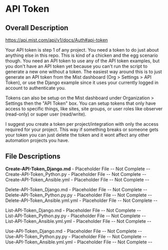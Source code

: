 # API Token #

## Overall Description ##

<https://api.mist.com/api/v1/docs/Auth#api-token>

Your API token is step 1 of any project. You need a token to do just about anything else in this repo. This is kind of a chicken and the egg scenario though. You need an API token to use any of the API token examples, but you don't have an API token yet because you can't run the script to generate a new one without a token. The easiest way around this is to just generate an API token from the Mist dashboard (Org > Settings > API Token), or use the Django example since it uses your currently logged in account to authenticate you. 
  
Tokens can also be setup on the Mist dashboard under Organization > Settings then the "API Token" box. You can setup tokens that only have access to specific things, like sites, site groups, or user roles like observer (read-only) or super user (read/write).  
  
I suggest you create a token per project/integration with only the access required for your project. This way if something breaks or someone gets your token you can just delete the token and it wont affect any other automation projects you have.

## File Descriptions ##

<b>Create-API-Token_Django.md</b> - Placeholder File -- Not Complete --  
Create-API-Token_Python.py - Placeholder File -- Not Complete --  
Create-API-Token_Ansible.yml - Placeholder File -- Not Complete --  

Delete-API-Token_Django.md - Placeholder File -- Not Complete --  
Delete-API-Token_Python.py.py - Placeholder File -- Not Complete --  
Delete-API-Token_Ansible.yml.yml - Placeholder File -- Not Complete --  

List-API-Token_Django.md - Placeholder File -- Not Complete --  
List-API-Token_Python.py.py - Placeholder File -- Not Complete --  
List-API-Token_Ansible.yml.yml - Placeholder File -- Not Complete --  

Use-API-Token_Django.md - Placeholder File -- Not Complete --  
Use-API-Token_Python.py.py - Placeholder File -- Not Complete --  
Use-API-Token_Ansible.yml.yml - Placeholder File -- Not Complete --  